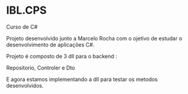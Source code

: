 IBL.CPS
=======

Curso de C#

Projeto desenvolvido junto a Marcelo Rocha com o ojetivo de estudar o desenvolvimento de aplicações C#.

Projeto é composto de 3 dll para o backend :

Repositorio, Controler e Dto

E agora estamos implementando a dll para testar os metodos desenvolvidos.
